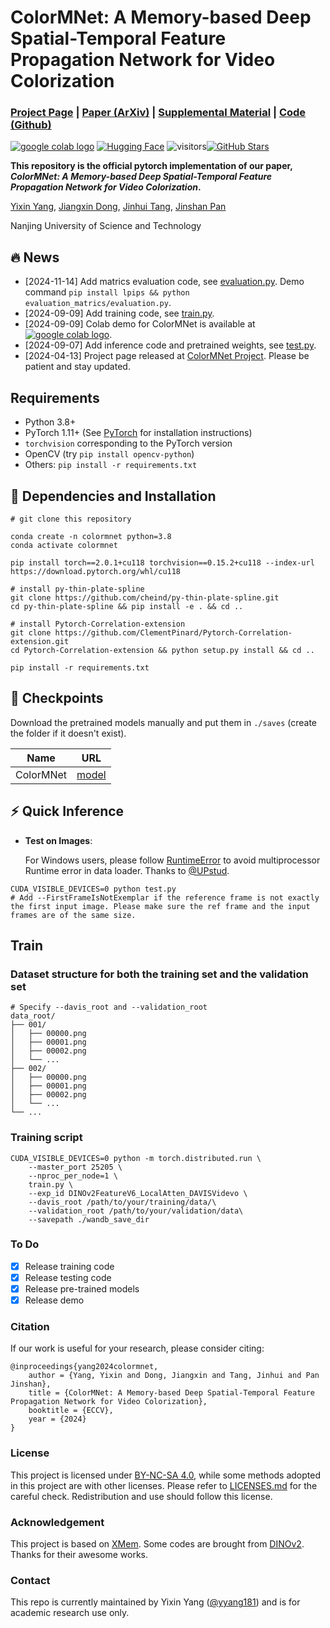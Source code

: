 # ColorMNet: A Memory-based Deep Spatial-Temporal Feature Propagation Network for Video Colorization

### [Project Page](https://yyang181.github.io/colormnet/) | [Paper (ArXiv)](https://arxiv.org/abs/2404.06251) | [Supplemental Material](https://arxiv.org/abs/2404.06251) | [Code (Github)](https://github.com/yyang181/colormnet) 

[![google colab logo](https://colab.research.google.com/assets/colab-badge.svg)](https://colab.research.google.com/drive/1naXws0elPMunfcvKSryLW1lFnPOF6Nb-?usp=sharing) [![Hugging Face](https://img.shields.io/badge/Demo-%F0%9F%A4%97%20Hugging%20Face-blue)](https://huggingface.co/spaces/yyang181/ColorMNet) ![visitors](https://visitor-badge.laobi.icu/badge?page_id=yyang181/colormnet)[![GitHub Stars](https://img.shields.io/github/stars/yyang181/colormnet?style=social)](https://github.com/yyang181/colormnet)


**This repository is the official pytorch implementation of our paper, *ColorMNet: A Memory-based Deep Spatial-Temporal Feature Propagation Network for Video Colorization*.**

[Yixin Yang](https://imag-njust.net/),
[Jiangxin Dong](https://imag-njust.net/),
[Jinhui Tang](https://imag-njust.net/jinhui-tang/),
[Jinshan Pan](https://jspan.github.io/) <br>

Nanjing University of Science and Technology

## 🔥 News
<!-- - [2024-09-01] Integrated to :hugs: [Hugging Face](https://huggingface.co/spaces). Try out online demo! [![Hugging Face](https://img.shields.io/badge/Demo-%F0%9F%A4%97%20Hugging%20Face-blue)](https://huggingface.co/spaces/yyang181/ColorMNet) -->
- [2024-11-14] Add matrics evaluation code, see [evaluation.py](https://github.com/yyang181/colormnet/blob/main/evaluation_matrics/evaluation.py). Demo command ```pip install lpips && python evaluation_matrics/evaluation.py```.
- [2024-09-09] Add training code, see [train.py](https://github.com/yyang181/colormnet/blob/main/train.py).
- [2024-09-09] Colab demo for ColorMNet is available at [![google colab logo](https://colab.research.google.com/assets/colab-badge.svg)](https://colab.research.google.com/drive/1naXws0elPMunfcvKSryLW1lFnPOF6Nb-?usp=sharing).
- [2024-09-07] Add inference code and pretrained weights, see [test.py](https://github.com/yyang181/colormnet/blob/main/test.py).
- [2024-04-13] Project page released at [ColorMNet Project](https://yyang181.github.io/ColorMNet). Please be patient and stay updated.

## Requirements

* Python 3.8+
* PyTorch 1.11+ (See [PyTorch](https://pytorch.org/) for installation instructions)
* `torchvision` corresponding to the PyTorch version
* OpenCV (try `pip install opencv-python`)
* Others: `pip install -r requirements.txt`

## :briefcase: Dependencies and Installation

```
# git clone this repository

conda create -n colormnet python=3.8 
conda activate colormnet 

pip install torch==2.0.1+cu118 torchvision==0.15.2+cu118 --index-url https://download.pytorch.org/whl/cu118

# install py-thin-plate-spline
git clone https://github.com/cheind/py-thin-plate-spline.git
cd py-thin-plate-spline && pip install -e . && cd ..

# install Pytorch-Correlation-extension
git clone https://github.com/ClementPinard/Pytorch-Correlation-extension.git 
cd Pytorch-Correlation-extension && python setup.py install && cd ..

pip install -r requirements.txt
```

#### 

## :gift: Checkpoints

Download the pretrained models manually and put them in `./saves` (create the folder if it doesn't exist).

|   Name    |                             URL                              |
| :-------: | :----------------------------------------------------------: |
| ColorMNet | [model](https://github.com/yyang181/colormnet/releases/download/v0.1/DINOv2FeatureV6_LocalAtten_s2_154000.pth) |

## :zap: Quick Inference

- **Test on Images**:  

  For Windows users, please follow [RuntimeError](https://github.com/yyang181/colormnet/issues/5#issuecomment-2339263103) to avoid multiprocessor Runtime error in data loader. Thanks to [@UPstud](https://github.com/UPstud). 

```
CUDA_VISIBLE_DEVICES=0 python test.py 
# Add --FirstFrameIsNotExemplar if the reference frame is not exactly the first input image. Please make sure the ref frame and the input frames are of the same size. 
```

## Train
### Dataset structure for both the training set and the validation set
```
# Specify --davis_root and --validation_root
data_root/
├── 001/
│   ├── 00000.png
│   ├── 00001.png
│   ├── 00002.png
│   └── ...
├── 002/
│   ├── 00000.png
│   ├── 00001.png
│   ├── 00002.png
│   └── ...
└── ...
```
### Training script
```
CUDA_VISIBLE_DEVICES=0 python -m torch.distributed.run \
    --master_port 25205 \
    --nproc_per_node=1 \
    train.py \
    --exp_id DINOv2FeatureV6_LocalAtten_DAVISVidevo \
    --davis_root /path/to/your/training/data/\
    --validation_root /path/to/your/validation/data\
    --savepath ./wandb_save_dir
```

### To Do
- [x] Release training code
- [x] Release testing code
- [x] Release pre-trained models
- [x] Release demo

### Citation
If our work is useful for your research, please consider citing:

    @inproceedings{yang2024colormnet,
        author = {Yang, Yixin and Dong, Jiangxin and Tang, Jinhui and Pan Jinshan},
        title = {ColorMNet: A Memory-based Deep Spatial-Temporal Feature Propagation Network for Video Colorization},
        booktitle = {ECCV},
        year = {2024}
    }

### License

This project is licensed under <a rel="license" href="https://github.com/yyang181/colormnet/blob/main/LICENSE">BY-NC-SA 4.0</a>, while some methods adopted in this project are with other licenses. Please refer to [LICENSES.md](https://github.com/yyang181/colormnet/blob/main/LICENSES.md) for the careful check. Redistribution and use should follow this license.

### Acknowledgement

This project is based on [XMem](https://github.com/hkchengrex/XMem). Some codes are brought from [DINOv2](https://github.com/facebookresearch/dinov2). Thanks for their awesome works.

### Contact

This repo is currently maintained by Yixin Yang ([@yyang181](https://github.com/yyang181)) and is for academic research use only. 


